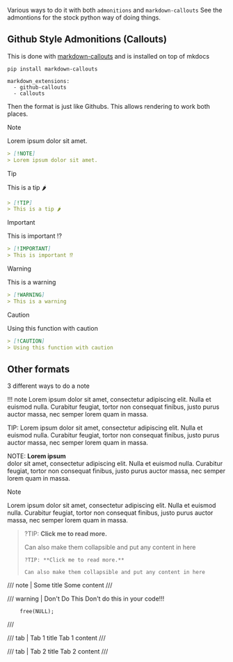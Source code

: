 
Various ways to do it with both `admonitions` and `markdown-callouts`
See the admontions for the stock python way of doing things. 

## Github Style Admonitions (Callouts)

This is done with [markdown-callouts](https://oprypin.github.io/markdown-callouts/) and is installed on top of mkdocs

```
pip install markdown-callouts
```

```
markdown_extensions:
  - github-callouts
  - callouts
```

Then the format is just like Githubs. This allows rendering to work both places. 

<div class="grid cards" markdown>

> [!NOTE]
> Lorem ipsum dolor sit amet.

```markdown
> [!NOTE]
> Lorem ipsum dolor sit amet.
```

> [!TIP]
> This is a tip 🌶

```markdown
> [!TIP]
> This is a tip 🌶
```

> [!IMPORTANT]
> This is important ⁉️

```markdown
> [!IMPORTANT]
> This is important ⁉️
```

> [!WARNING]
> This is a warning

```markdown
> [!WARNING]
> This is a warning

```

> [!CAUTION]
> Using this function with caution

```markdown
> [!CAUTION]
> Using this function with caution
```

</div>

## Other formats

3 different ways to do a note

!!! note
    Lorem ipsum dolor sit amet, consectetur adipiscing elit. Nulla et euismod
    nulla. Curabitur feugiat, tortor non consequat finibus, justo purus auctor
    massa, nec semper lorem quam in massa.

TIP: Lorem ipsum dolor sit amet, consectetur adipiscing elit. Nulla et euismod
nulla. Curabitur feugiat, tortor non consequat finibus, justo purus auctor
massa, nec semper lorem quam in massa.

NOTE: **Lorem ipsum**  
dolor sit amet, consectetur adipiscing elit. Nulla et euismod
nulla. Curabitur feugiat, tortor non consequat finibus, justo purus auctor
massa, nec semper lorem quam in massa.

> [!NOTE]
> Lorem ipsum dolor sit amet, consectetur adipiscing elit. Nulla et euismod
> nulla. Curabitur feugiat, tortor non consequat finibus, justo purus auctor
> massa, nec semper lorem quam in massa.

>?TIP: **Click me to read more.**
>
> Can also make them collapsible and put any content in here
>
> ```
> ?TIP: **Click me to read more.**
>
> Can also make them collapsible and put any content in here
> ```

/// note | Some title
Some content
///

/// warning | Don't Do This
Don't do this in your code!!!
```
	free(NULL);
```
///

/// tab | Tab 1 title
Tab 1 content
///

/// tab | Tab 2 title
Tab 2 content
///